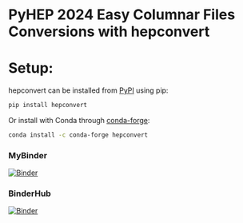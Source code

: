 # PyHEP 2024 Easy Columnar Files Conversions with hepconvert

# Setup:

hepconvert can be installed from [PyPI](https://pypi.org/project/hepconvert) using pip:
```bash
pip install hepconvert
```

Or install with Conda through [conda-forge](https://github.com/conda-forge/hepconvert-feedstock):

```bash
conda install -c conda-forge hepconvert
```

### MyBinder

[![Binder](https://mybinder.org/badge_logo.svg)](https://mybinder.org/v2/gh/zbilodea/pyhep2024-hepconvert/main?labpath=hepconvert_features.ipynb)


### BinderHub

[![Binder](https://binderhub.ssl-hep.org/badge_logo.svg)](https://binderhub.ssl-hep.org/v2/gh/zbilodea/pyhep2024-hepconvert/main?labpath=hepconvert_features.ipynb)
